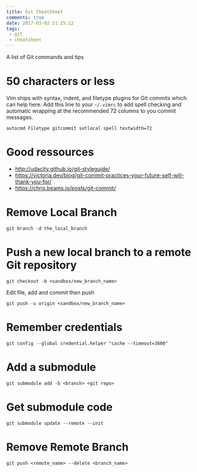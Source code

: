 ```yaml
---
title: Git CheatSheet
comments: true
date: 2017-03-02 21:25:12
tags:
 - git
 - cheatsheet
---
```

A list of Git commands and tips
<!-- more -->
# 50 characters or less
Vim ships with syntax, indent, and filetype plugins for Git commits which can help here.
Add this line to your `~/.vimrc` to add spell checking and automatic wrapping at the recommended 72 columns to you commit messages.
```
autocmd Filetype gitcommit setlocal spell textwidth=72
```
# Good ressources
- http://udacity.github.io/git-styleguide/ 
- https://victoria.dev/blog/git-commit-practices-your-future-self-will-thank-you-for/
- https://chris.beams.io/posts/git-commit/
# Remove Local Branch
```
git branch -d the_local_branch
```

# Push a new local branch to a remote Git repository
```
git checkout -b <sandbox/new_branch_name>
```
Edit file, add and commit then push
```
git push -u origin <sandbox/new_branch_name>
```
# Remember credentials
```
git config --global credential.helper "cache --timeout=3600"
```

# Add a submodule
```
git submodule add -b <branch> <git repo>
```
# Get submodule code
```
git submodule update --remote --init
```

# Remove Remote Branch
```
git push <remote_name> --delete <branch_name>
```

